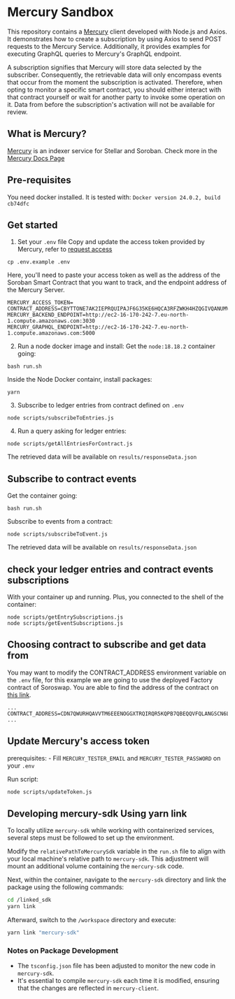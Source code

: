# Mercury Sandbox
This repository contains a [Mercury](https://mercurydata.app/) client developed with Node.js and Axios. It demonstrates how to create a subscription by using Axios to send POST requests to the Mercury Service. Additionally, it provides examples for executing GraphQL queries to Mercury's GraphQL endpoint.

A subscription signifies that Mercury will store data selected by the subscriber. Consequently, the retrievable data will only encompass events that occur from the moment the subscription is activated. Therefore, when opting to monitor a specific smart contract, you should either interact with that contract yourself or wait for another party to invoke some operation on it. Data from before the subscription's activation will not be available for review.

## What is Mercury?
[Mercury](https://mercurydata.app/) is an indexer service for Stellar and Soroban. Check more in the [Mercury Docs Page](https://developers.mercurydata.app/)

## Pre-requisites
You need docker installed.
It is tested with: `Docker version 24.0.2, build cb74dfc`

## Get started

1. Set your `.env` file
Copy and update the access token provided by Mercury, refer to [request access](https://developers.mercurydata.app/requesting-access)

```
cp .env.example .env
```
Here, you'll need to paste your access token as well as the address of the Soroban Smart Contract that you want to track, and the endpoint address of the Mercury Server.
```
MERCURY_ACCESS_TOKEN=
CONTRACT_ADDRESS=CBYTTONE7AK2IEPRQUIPAJF6G35KE6HQCA3RFZWKH4HZQGIVQANUMVAN
MERCURY_BACKEND_ENDPOINT=http://ec2-16-170-242-7.eu-north-1.compute.amazonaws.com:3030
MERCURY_GRAPHQL_ENDPOINT=http://ec2-16-170-242-7.eu-north-1.compute.amazonaws.com:5000
```

2. Run a node docker image and install:
Get the `node:18.18.2` container going:
```
bash run.sh
```

Inside the Node Docker containr, install packages:
```
yarn
```

3. Subscribe to ledger entries from contract defined on `.env`
```
node scripts/subscribeToEntries.js
```

4. Run a query asking for ledger entries:
```
node scripts/getAllEntriesForContract.js
```
The retrieved data will be available on `results/responseData.json`

## Subscribe to contract events
Get the container going:
```
bash run.sh
```
Subscribe to events from a contract:
```
node scripts/subscribeToEvent.js
```
The retrieved data will be available on `results/responseData.json`

## check your ledger entries and contract events subscriptions
With your container up and running. Plus, you connected to the shell of the container:

```
node scripts/getEntrySubscriptions.js
node scripts/getEventSubscriptions.js
```

## Choosing contract to subscribe and get data from

You may want to modify the CONTRACT_ADDRESS environment variable on the `.env` file, for this example we are going to use the deployed Factory contract of Soroswap. You are able to find the address of the contract on [this link](https://api.soroswap.finance/api/factory).
```shell
...
CONTRACT_ADDRESS=CDN7QWURHQAVVTM6EEENOGGXTRQIRQR5KQPB7QBEQQVFQLANGSCN6LEZ
...
```
## Update Mercury's access token

prerequisites:
    - Fill `MERCURY_TESTER_EMAIL` and `MERCURY_TESTER_PASSWORD` on your `.env`

Run script:
```bash
node scripts/updateToken.js
```

## Developing mercury-sdk Using yarn link

To locally utilize `mercury-sdk` while working with containerized services, several steps must be followed to set up the environment.

Modify the `relativePathToMercurySdk` variable in the `run.sh` file to align with your local machine's relative path to `mercury-sdk`. This adjustment will mount an additional volume containing the `mercury-sdk` code.

Next, within the container, navigate to the `mercury-sdk` directory and link the package using the following commands:

```bash
cd /linked_sdk
yarn link
```

Afterward, switch to the `/workspace` directory and execute:

```bash
yarn link "mercury-sdk"
```

### Notes on Package Development
- The `tsconfig.json` file has been adjusted to monitor the new code in `mercury-sdk`.
- It's essential to compile `mercury-sdk` each time it is modified, ensuring that the changes are reflected in `mercury-client`.